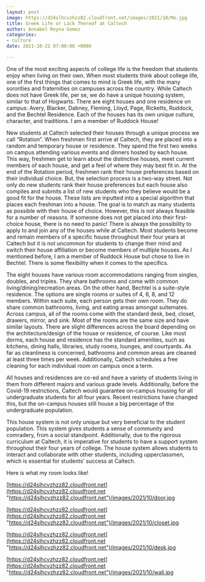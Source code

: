 ```yaml
---
layout: post
image: https://d24slhcvzhzz82.cloudfront.net/images/2021/10/Me.jpg
title: Greek Life or Lack Thereof at Caltech
author: Annabel Reyna Gomez
categories:
- culture
date: 2021-10-22 07:00:00 +0000

---
```

One of the most exciting aspects of college life is the freedom that students enjoy when living on their own. When most students think about college life, one of the first things that comes to mind is Greek life, with the many sororities and fraternities on campuses across the country. While Caltech does not have Greek life, per se, we do have a unique housing system, similar to that of Hogwarts. There are eight houses and one residence on campus: Avery, Blacker, Dabney, Fleming, Lloyd, Page, Ricketts, Ruddock, and the Bechtel Residence. Each of the houses has its own unique culture, character, and traditions. I am a member of Ruddock House!

New students at Caltech selected their houses through a unique process we call “Rotation”. When freshmen first arrive at Caltech, they are placed into a random and temporary house or residence. They spend the first two weeks on campus attending various events and dinners hosted by each house. This way, freshmen get to learn about the distinctive houses, meet current members of each house, and get a feel of where they may best fit in. At the end of the Rotation period, freshmen rank their house preferences based on their individual choice. But, the selection process is a two-way street. Not only do new students rank their house preferences but each house also compiles and submits a list of new students who they believe would be a good fit for the house. These lists are inputted into a special algorithm that places each freshman into a house. The goal is to match as many students as possible with their house of choice. However, this is not always feasible for a number of reasons. If someone does not get placed into their first-choice house, there is no need to panic! There is always the possibility to apply to and join any of the houses while at Caltech. Most students become and remain members of a specific house throughout their four years at Caltech but it is not uncommon for students to change their mind and switch their house affiliation or become members of multiple houses. As I mentioned before, I am a member of Ruddock House but chose to live in Bechtel. There is some flexibility when it comes to the specifics.

The eight houses have various room accommodations ranging from singles, doubles, and triples. They share bathrooms and come with common living/dining/recreation areas. On the other hand, Bechtel is a suite-style residence. The options are single rooms or suites of 4, 6, 8, and 12 members. Within each suite, each person gets their own room. They do share common bathrooms, living, and eating areas amongst suitemates. Across campus, all of the rooms come with the standard desk, bed, closet, drawers, mirror, and sink. Most of the rooms are the same size and have similar layouts. There are slight differences across the board depending on the architecture/design of the house or residence, of course. Like most dorms, each house and residence has the standard amenities, such as kitchens, dining halls, libraries, study rooms, lounges, and courtyards. As far as cleanliness is concerned, bathrooms and common areas are cleaned at least three times per week. Additionally, Caltech schedules a free cleaning for each individual room on campus once a term.

All houses and residences are co-ed and have a variety of students living in them from different majors and various grade levels. Additionally, before the Covid-19 restrictions, Caltech would guarantee on-campus housing for all undergraduate students for all four years. Recent restrictions have changed this, but the on-campus houses still house a big percentage of the undergraduate population.

This house system is not only unique but very beneficial to the student population. This system gives students a sense of community and comradery, from a social standpoint. Additionally, due to the rigorous curriculum at Caltech, it is imperative for students to have a support system throughout their four years of college. The house system allows students to interact and collaborate with other students, including upperclassmen, which is essential for students’ success at Caltech.

Here is what my room looks like! 

[https://d24slhcvzhzz82.cloudfront.net](https://d24slhcvzhzz82.cloudfront.net "https://d24slhcvzhzz82.cloudfront.net")/images/2021/10/door.jpg

[https://d24slhcvzhzz82.cloudfront.net](https://d24slhcvzhzz82.cloudfront.net "https://d24slhcvzhzz82.cloudfront.net")/images/2021/10/closet.jpg

[https://d24slhcvzhzz82.cloudfront.net](https://d24slhcvzhzz82.cloudfront.net "https://d24slhcvzhzz82.cloudfront.net")/images/2021/10/desk.jpg

[https://d24slhcvzhzz82.cloudfront.net](https://d24slhcvzhzz82.cloudfront.net "https://d24slhcvzhzz82.cloudfront.net")/images/2021/10/wall.jpg